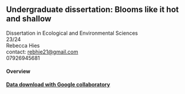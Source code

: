 ## Undergraduate dissertation: Blooms like it hot and shallow

Dissertation in Ecological and Environmental Sciences   
23/24       
Rebecca Hies   
contact: rebhie21@gmail.com   
         07926945681

#### Overview
**[Data download with Google collaboratory](/final_results.md)**    
